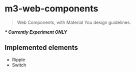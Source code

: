 # m3-web-components

> Web Components, with Material You design guidelines.

___* Currently Experiment ONLY___

## Implemented elements

- Ripple
- Switch
